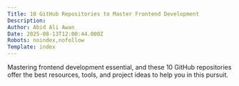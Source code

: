 ```yaml
---
Title: 10 GitHub Repositories to Master Frontend Development
Description: 
Author: Abid Ali Awan
Date: 2025-08-13T12:00:44.000Z
Robots: noindex,nofollow
Template: index
---
```

Mastering frontend development essential, and these 10 GitHub repositories offer the best resources, tools, and project ideas to help you in this pursuit.
